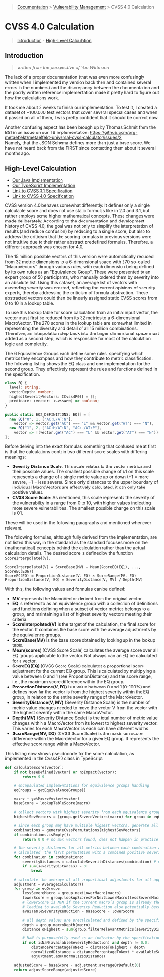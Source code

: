 > [Documentation](../../../README.md) >
> [Vulnerability Management](../../vulnerability-management.md) >
> CVSS 4.0 Calculation

# CVSS 4.0 Calculation

> [Introduction](#introduction) -
> [High-Level Calculation](#high-level-calculation)

## Introduction

> *written from the perspective of Yan Wittmann*

The lack of a proper documentation (that was even more confusingly written when I implemented my version back then and contained several errors in the numbers) and the discrepancy between the documentation and the poorly written reference implementation made it pretty hard to figure out how the calculations work.

It took me about 3 weeks to finish our implementation.
To test it, I created a dataset of ~100.000 test vectors that cover several special cases and when it passed on all of them, I was pretty confident that it should be correct now.

Another confusing aspect has been brough up by Thomas Schmit from the BSI in an issue on our TS implementation: https://github.com/org-metaeffekt/metaeffekt-universal-cvss-calculator/issues/2  
Namely, that the JSON Schema defines more than just a base score.
We have not heard back from the FIRST since contacting them about it several months ago.

## High-Level Calculation

- [Our Java Implementation](https://github.com/org-metaeffekt/metaeffekt-core/blob/dd6599634a4b6cec6b166e7ce364f33813d9a32a/libraries/ae-security/src/main/java/org/metaeffekt/core/security/cvss/v4P0/Cvss4P0.java)
- [Our TypeScript Implementation](https://github.com/org-metaeffekt/metaeffekt-universal-cvss-calculator)
- [Link to CVSS 3.1 Specification](https://www.first.org/cvss/v3.1/specification-document#CVSS-v3-1-Equations)  
- [Link to CVSS 4.0 Specification](https://www.first.org/cvss/v4.0/specification-document#CVSS-v4-0-Scoring-using-MacroVectors-and-Interpolation)

CVSS version 4.0 behaves somewhat differently:
It defines only a single calculable score and does not use static formulas like in 2.0 and 3.1,
but rather employs some higher mathematical concepts.
These changes were made deliberately: According to the documentation and development history of CVSS 4.0,
the goal was not only to simplify the interpretation of results (and reduce confusion) by reducing to a single score,
but also to address the criticism that the scoring formulas in previous versions were not intuitive due to their rather
abstract predefined formulas.
Therefore, a different approach was chosen for 4.0.

The 15 million possible vectors of this version were automatically reduced from 32 metric dimensions to a 6-dimensional
space with 270 so-called "MacroVectors" through various rules,
with each dimension being defined by its own rules as an "Equivalence Group".
These were presented to an expert group of 50 participants, who manually ordered them by severity into an absolute list.
Using this dataset, an average list of vectors with ascending severity was created,
reflecting the current opinions of security experts, thereby addressing the criticism of formula abstraction.
These abstracted vectors could then be linearly assigned static CVSS scores from 0 to 10 in a lookup table.

To use this lookup table for score calculation from an initial input vector,
the vector must first be reduced from its 32 metrics to a 6-dimensional MacroVector.
The 270 scores in the lookup table are somewhat limited in representing the diversity and
detail of all 15 million combinations.
Therefore, an interpolation step back into the larger dimensional space must added as a second step,
which is responsible for most of the calculation logic and complexity.

The 6 Equivalence Groups each define some rules,
specifying which metrics they encompass and how they contribute to metric classification.
The following listing shows the EQ class and one implementation for the second group.
They effectively represent the rules and functions defined in the specification.

```typescript
class EQ {
  level: string;
  vectorDepth: number;
  highestSeverityVectors: ICvss4P0[] = [];
  predicate: (vector: ICvss4P0) => boolean;
}

public static EQ2_DEFINITIONS: EQ[] = [
  new EQ("0", 1, ["AC:L/AT:N"], 
    vector => vector.get("AC") === "L" && vector.get("AT") === "N"),
  new EQ("1", 2, ["AC:H/AT:N", "AC:L/AT:P"], 
    vector => !(vector.get("AC") === "L" && vector.get("AT") === "N"))
];
```

Before delving into the exact formulas,
something that confused me at first is that the calculations contain two different score scales with differing meanings:

- **Severity Distance Scale**: This scale relates to the vector metrics and their possible values.
The smallest possible change of ±1 on this scale represents a change of a single metric value up or down (+1 = more severe, −1 = less severe).
Since only distances to the upper boundary of individual MacroVectors are effectively calculated, it can only take positive values.
- **CVSS Score Scale**: As mentioned, this scale represents the severity of the vulnerability in a range from 0 to 10, with higher values indicating more severe vulnerabilities.
The smallest possible change on this scale is 0.1.

These will be used in the following paragraphs and mentioned whenever relevant.

The following formulas, although fully derived from the implementation, are not listed this way in the standard as the standard focuses more on the (mathematical) concepts behind the calculation rather than the actual calculation details.
The desired score is defined by the function `ScoreInterpolated(V)`.

```
ScoreInterpolated(V) = ScoreBase(MV) − Mean(ScoreEQ(EQ1), ..., ScoreEQ(EQ6))
ScoreEQ(EQ) = ProportionDistance(V, EQ) × ScoreRange(MV, EQ)
ProportionDistance(V, EQ) = SeverityDistance(V, MV) / Depth(MV)
```

With this, the following values and formulas can be defined:

- **MV** represents the MacroVector derived from the original vector.
- **EQ** is referred to as an equivalence group with a collection of definitions and functions defining when a subset of vector metrics belongs to a group, and maintaining a list of highest severity vectors meeting their criteria.
- **ScoreInterpolated(V)** is the target of the calculation, the final score for the vector.
  It combines the base score with the average adjustments by the equivalence groups.
- **ScoreBase(MV)** is the base score obtained by looking up in the lookup table.
- **Mean(scores)** (CVSS Score Scale) calculates the average score over all EQ groups applicable to the vector.
  Not always can an EQ be calculated for a vector.
- **ScoreEQ(EQ)** (CVSS Score Scale) calculates a proportional score adjustment for the current EQ group.
  This is calculated by multiplying a value between 0 and 1 (see ProportionDistance) and the score range, i.e., the maximum score difference within the EQ group.
- **ProportionDistance(V, EQ)** is a value between 0 and 1 (0-100%) and defines how far the vector is from the highest severity within the EQ group, in relation to the entire severity range of the MacroVector.
- **SeverityDistance(V, MV)** (Severity Distance Scale) is the number of metric value changes needed to move the vector V from the vector with the highest severity within the same MacroVector.
- **Depth(MV)** (Severity Distance Scale) is the total number of metric value changes within a MacroVector from its lowest to highest severity vector.
  This varies for each MacroVector as each can have different widths.
- **ScoreRange(MV, EQ)** (CVSS Score Scale) is the maximum score difference within the MacroVector for a given EQ group.
  It represents the effective score range within a MacroVector.

This listing now shows pseudocode for the score calculation, as implemented in the Cvss4P0 class in TypeScript.

```python
def calculateScore(vector):
    if not baseDefined(vector) or noImpact(vector):
        return 0.0

    # encapsulated implementations for equivalence groups handling
    eqGroups = getEquivalenceGroups()

    macro = getMacroVector(vector)
    baseScore = lookupTableScore(macro)

    # collect vectors with highest severity from each equivalence group
    highestSevVectors = [group.getSevereVectors(macro) for group in eqGroups]

    # since each group may have multiple highest vectors, generate all permutations
    combinations = generateCvssPermutations(highestSevVectors)
    if combinations.isEmpty():
        return 0.0 # no max vectors found, does not happen in practice

    # the severity distances for all metrics between each combination and the input vector are
    # calculated. the first permutation with a combined positive severity distance is selected.
    for combination in combinations:
        severityDistances = calculateSeverityDistances(combination) # map<metric, distance>
        if sum(severityDistances) > 0:
            break

    # calculate the average of all proportional adjustments for all applicable groups
    adjustment = AverageCalculator()
    for group in eqGroups:
        lessSevereMacro = group.nextLowerMacro(macro)
        lowerScore = group.lookupScoresForNextLowerMacro(lessSevereMacro)
        # lowerScore is NaN if the current macro’s group is already the lowest,
        # leading to available Severity Reduction also potentially becoming NaN
        availableSeverityReduction = baseScore - lowerScore

        # all depth values are precalculated and defined by the specification
        depth = group.macroDepth(macro)
        distanceToHighest = sum(group.filterRelevantMetrics(severityDistances))

        # NaN is purposefully used as an indicator by the specification
        if not isNaN(availableSeverityReduction) and depth != 0.0:
            distancePercentageToNext = distanceToHighest / depth
            normalizedDistance = distancePercentageToNext * availableSeverityReduction
            adjustment.add(normalizedDistance)

    adjustedScore = baseScore - adjustment.averageOrDefault(0)
    return adjustScoreRange(adjustedScore)
```
